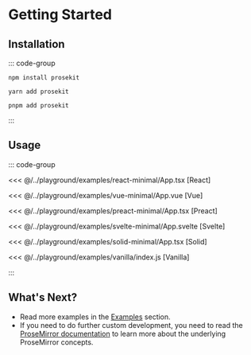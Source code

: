 # Getting Started

## Installation

::: code-group

```shell [npm]
npm install prosekit
```

```shell [yarn]
yarn add prosekit
```

```shell [pnpm]
pnpm add prosekit
```

:::

## Usage

<!--

First, you need to configure specific extensions.

::: code-group

```ts [extension.ts]
import 'prosekit/basic/style.css'

import { defineBasicExtension } from 'prosekit/basic'

export function defineExampleExtension() {
  return defineBasicExtension()
}

export type ExampleExtension = ReturnType<typeof defineExampleExtension>
```

:::

Then, you need to integrate the extensions into your UI framework.

-->

::: code-group

<<< @/../playground/examples/react-minimal/App.tsx [React]

<<< @/../playground/examples/vue-minimal/App.vue [Vue]

<<< @/../playground/examples/preact-minimal/App.tsx [Preact]

<<< @/../playground/examples/svelte-minimal/App.svelte [Svelte]

<<< @/../playground/examples/solid-minimal/App.tsx [Solid]

<<< @/../playground/examples/vanilla/index.js [Vanilla]

:::

## What's Next?

- Read more examples in the [Examples](/examples.md) section.
- If you need to do further custom development, you need to read the [ProseMirror documentation](https://prosemirror.net/docs/) to learn more about the underlying ProseMirror concepts.
